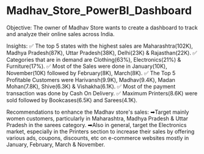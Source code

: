 # Madhav_Store_PowerBI_Dashboard

Objective:
The owner of Madhav Store wants to create a dashboard to track and analyze their online sales across India.

Insights:
✅ The top 5 states with the highest sales are Maharashtra(102K), Madhya Pradesh(87K), Uttar Pradesh(38K), Delhi(23K) & Rajasthan(22K).
✅ Categories that are in demand are Clothing(63%), Electronics(21%) & Furniture(17%).
✅ Most of the Sales were done in January(10K), November(10K) followed by February(8K), March(8K).
✅ The Top 5 Profitable Customers were Harivansh(9.9K), Madhav(9.4K), Madan Mohan(7.8K), Shive(6.3K) & Vishakha(6.1K).
✅ Most of the payment transaction was done by Cash On Delivery.
✅ Maximum Printers(8.6K) were sold followed by Bookcases(6.5K) and Sarees(4.1K).

Recommendations to enhance the Madhav store's sales:
➡Target mainly women customers, particularly in Maharashtra, Madhya Pradesh & Uttar Pradesh in the sarees category. 
➡Also in general, target the Electronics market, especially in the Printers section to increase their sales by offering various ads, coupons, discounts, etc on e-commerce websites mostly in January, February, March & November.

